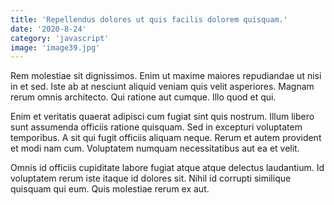 ```yaml
---
title: 'Repellendus dolores ut quis facilis dolorem quisquam.'
date: '2020-8-24'
category: 'javascript'
image: 'image39.jpg'
---
```


Rem molestiae sit dignissimos. Enim ut maxime maiores repudiandae ut nisi in et sed. Iste ab at nesciunt aliquid veniam quis velit asperiores. Magnam rerum omnis architecto. Qui ratione aut cumque. Illo quod et qui.
 Enim et veritatis quaerat adipisci cum fugiat sint quis nostrum. Illum libero sunt assumenda officiis ratione quisquam. Sed in excepturi voluptatem temporibus. A sit qui fugit officiis aliquam neque. Rerum et autem provident et modi nam cum. Voluptatem numquam necessitatibus aut ea et velit.
 Omnis id officiis cupiditate labore fugiat atque atque delectus laudantium. Id voluptatem rerum iste itaque id dolores sit. Nihil id corrupti similique quisquam qui eum. Quis molestiae rerum ex aut.
